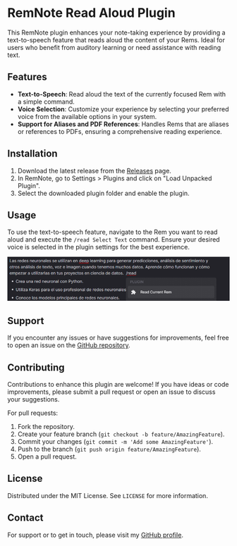 # RemNote Read Aloud Plugin

This RemNote plugin enhances your note-taking experience by providing a text-to-speech feature that reads aloud the content of your Rems. Ideal for users who benefit from auditory learning or need assistance with reading text.

## Features

- **Text-to-Speech**: Read aloud the text of the currently focused Rem with a simple command.
- **Voice Selection**: Customize your experience by selecting your preferred voice from the available options in your system.
- **Support for Aliases and PDF References**: Handles Rems that are aliases or references to PDFs, ensuring a comprehensive reading experience.

## Installation

1. Download the latest release from the [Releases](https://github.com/mrcoding-dev/remnote-read-aloud-plugin/releases) page.
2. In RemNote, go to Settings > Plugins and click on "Load Unpacked Plugin".
3. Select the downloaded plugin folder and enable the plugin.

## Usage

To use the text-to-speech feature, navigate to the Rem you want to read aloud and execute the `/read Select Text` command. Ensure your desired voice is selected in the plugin settings for the best experience.

![image.png](image.png)

## Support

If you encounter any issues or have suggestions for improvements, feel free to open an issue on the [GitHub repository](https://github.com/mrcoding-dev/remnote-read-aloud-plugin/issues).

## Contributing

Contributions to enhance this plugin are welcome! If you have ideas or code improvements, please submit a pull request or open an issue to discuss your suggestions.

For pull requests:
1. Fork the repository.
2. Create your feature branch (`git checkout -b feature/AmazingFeature`).
3. Commit your changes (`git commit -m 'Add some AmazingFeature'`).
4. Push to the branch (`git push origin feature/AmazingFeature`).
5. Open a pull request.

## License

Distributed under the MIT License. See `LICENSE` for more information.

## Contact

For support or to get in touch, please visit my [GitHub profile](https://github.com/mrcoding-dev).

